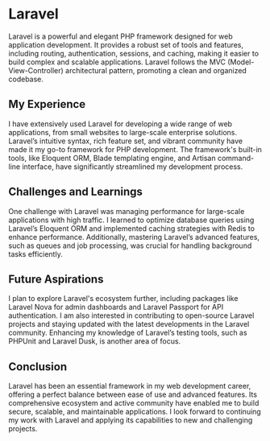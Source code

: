 # Laravel

Laravel is a powerful and elegant PHP framework designed for web application development. It provides a robust set of tools and features, including routing, authentication, sessions, and caching, making it easier to build complex and scalable applications. Laravel follows the MVC (Model-View-Controller) architectural pattern, promoting a clean and organized codebase.

## My Experience

I have extensively used Laravel for developing a wide range of web applications, from small websites to large-scale enterprise solutions. Laravel’s intuitive syntax, rich feature set, and vibrant community have made it my go-to framework for PHP development. The framework's built-in tools, like Eloquent ORM, Blade templating engine, and Artisan command-line interface, have significantly streamlined my development process.

## Challenges and Learnings

One challenge with Laravel was managing performance for large-scale applications with high traffic. I learned to optimize database queries using Laravel’s Eloquent ORM and implemented caching strategies with Redis to enhance performance. Additionally, mastering Laravel’s advanced features, such as queues and job processing, was crucial for handling background tasks efficiently.

## Future Aspirations

I plan to explore Laravel's ecosystem further, including packages like Laravel Nova for admin dashboards and Laravel Passport for API authentication. I am also interested in contributing to open-source Laravel projects and staying updated with the latest developments in the Laravel community. Enhancing my knowledge of Laravel’s testing tools, such as PHPUnit and Laravel Dusk, is another area of focus.

## Conclusion

Laravel has been an essential framework in my web development career, offering a perfect balance between ease of use and advanced features. Its comprehensive ecosystem and active community have enabled me to build secure, scalable, and maintainable applications. I look forward to continuing my work with Laravel and applying its capabilities to new and challenging projects.
